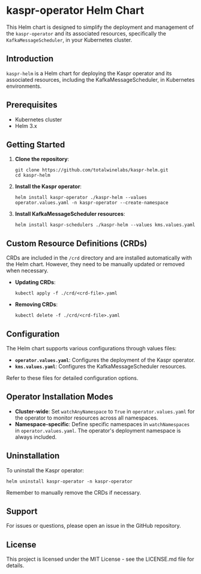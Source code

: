 # kaspr-operator Helm Chart

This Helm chart is designed to simplify the deployment and management of the `kaspr-operator` and its associated resources, specifically the `KafkaMessageScheduler`, in your Kubernetes cluster. 

## Introduction

`kaspr-helm` is a Helm chart for deploying the Kaspr operator and its associated resources, including the KafkaMessageScheduler, in Kubernetes environments.

## Prerequisites

- Kubernetes cluster
- Helm 3.x

## Getting Started

1. **Clone the repository**:
   ```
   git clone https://github.com/totalwinelabs/kaspr-helm.git
   cd kaspr-helm
   ```

2. **Install the Kaspr operator**:
   ```
   helm install kaspr-operator ./kaspr-helm --values operator.values.yaml -n kaspr-operator --create-namespace
   ```

3. **Install KafkaMessageScheduler resources**:
   ```
   helm install kaspr-schedulers ./kaspr-helm --values kms.values.yaml
   ```

## Custom Resource Definitions (CRDs)

CRDs are included in the `/crd` directory and are installed automatically with the Helm chart. However, they need to be manually updated or removed when necessary.

- **Updating CRDs**:
  ```
  kubectl apply -f ./crd/<crd-file>.yaml
  ```

- **Removing CRDs**:
  ```
  kubectl delete -f ./crd/<crd-file>.yaml
  ```

## Configuration

The Helm chart supports various configurations through values files:

- **`operator.values.yaml`**: Configures the deployment of the Kaspr operator.
- **`kms.values.yaml`**: Configures the KafkaMessageScheduler resources.

Refer to these files for detailed configuration options.

## Operator Installation Modes

- **Cluster-wide**: Set `watchAnyNamespace` to `True` in `operator.values.yaml` for the operator to monitor resources across all namespaces.
- **Namespace-specific**: Define specific namespaces in `watchNamespaces` in `operator.values.yaml`. The operator's deployment namespace is always included.

## Uninstallation

To uninstall the Kaspr operator:

```
helm uninstall kaspr-operator -n kaspr-operator
```

Remember to manually remove the CRDs if necessary.

## Support

For issues or questions, please open an issue in the GitHub repository.

## License

This project is licensed under the MIT License - see the LICENSE.md file for details.